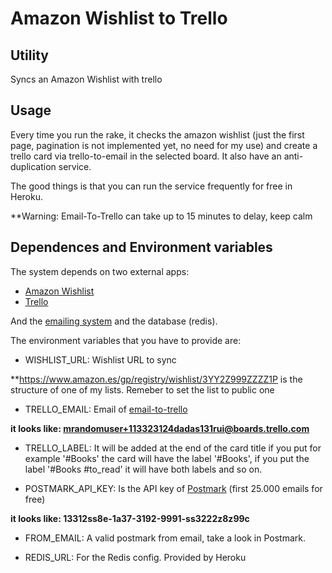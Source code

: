 # Amazon Wishlist to Trello

## Utility

Syncs an Amazon Wishlist with trello

## Usage

Every time you run the rake, it checks the amazon wishlist (just the first page, pagination is not implemented yet, no need for my use) and create a trello card via trello-to-email in the selected board. It also have an anti-duplication service.

The good things is that you can run the service frequently for free in Heroku.

**Warning: Email-To-Trello can take up to 15 minutes to delay, keep calm

## Dependences and Environment variables

The system depends on two external apps:

- [Amazon Wishlist](http://www.amazon.com)
- [Trello](http://www.trello.com)

And the [emailing system](http://www.postmarkapp.com) and the database (redis).

The environment variables that you have to provide are:

- WISHLIST_URL: Wishlist URL to sync

**https://www.amazon.es/gp/registry/wishlist/3YY2Z999ZZZZ1P is the structure of one of my lists. Remeber to set the list to public one

- TRELLO_EMAIL: Email of [email-to-trello](http://blog.trello.com/create-cards-via-email/)

**it looks like:  mrandomuser+113323124dadas131rui@boards.trello.com**

- TRELLO_LABEL: It will be added at the end of the card title if you put for example '#Books' the card will have the label '#Books', if you put the label '#Books #to_read' it will have both labels and so on.

- POSTMARK_API_KEY: Is the API key of [Postmark](http://www.postmarkapp.com) (first 25.000 emails for free)

**it looks like: 13312ss8e-1a37-3192-9991-ss3222z8z99c**

- FROM_EMAIL: A valid postmark from email, take a look in Postmark.

- REDIS_URL: For the Redis config. Provided by Heroku
